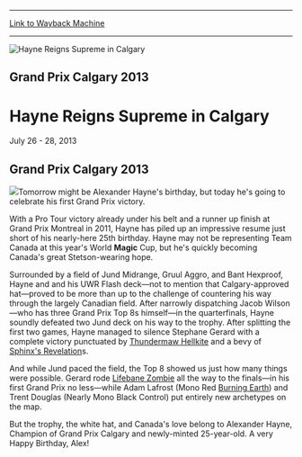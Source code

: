 
---
[Link to Wayback Machine](https://web.archive.org/web/20160303194519/http://magic.wizards.com/en/events/coverage/hayne-reigns-supreme-calgary)

[_metadata_:description]:- "Grand Prix Calgary 2013 Tomorrow might be Alexander Hayne's birthday, but today he's going to celebrate his first Grand Prix victory."
[_metadata_:generator]:- "Drupal 7 (http://drupal.org)"
[_metadata_:node]:- "448476"
[_metadata_:source]:- "div-block-system-main"
[_metadata_:title]:- "Hayne Reigns Supreme in Calgary"
[_metadata_:wayback_capture_timestamp]:- "2016-03-03 19:45:19"
[_metadata_:wayback_raw_url]:- "https://web.archive.org/web/20160303194519id_/http://magic.wizards.com/en/events/coverage/hayne-reigns-supreme-calgary"
[_metadata_:wayback_url]:- "http://magic.wizards.com/en/events/coverage/hayne-reigns-supreme-calgary"
---







![Hayne Reigns Supreme in Calgary](https://media.magic.wizards.com/images/banner/large_1_4.jpg)





Grand Prix Calgary 2013
-----------------------


Hayne Reigns Supreme in Calgary
===============================




July 26 - 28, 2013












Grand Prix Calgary 2013
-----------------------


![](https://media.magic.wizards.com/image_legacy_migration//mtg/images/daily/events/gpcal13/trophy.jpg)Tomorrow might be Alexander Hayne's birthday, but today he's going to celebrate his first Grand Prix victory.


With a Pro Tour victory already under his belt and a runner up finish at Grand Prix Montreal in 2011, Hayne has piled up an impressive resume just short of his nearly-here 25th birthday. Hayne may not be representing Team Canada at this year's World **Magic** Cup, but he's quickly becoming Canada's great Stetson-wearing hope.


Surrounded by a field of Jund Midrange, Gruul Aggro, and Bant Hexproof, Hayne and and his UWR Flash deck—not to mention that Calgary-approved hat—proved to be more than up to the challenge of countering his way through the largely Canadian field. After narrowly dispatching Jacob Wilson—who has three Grand Prix Top 8s himself—in the quarterfinals, Hayne soundly defeated two Jund deck on his way to the trophy. After splitting the first two games, Hayne managed to silence Stephane Gerard with a complete victory punctuated by [Thundermaw Hellkite](http://gatherer.wizards.com/Pages/Card/Details.aspx?name=Thundermaw+Hellkite) and a bevy of [Sphinx's Revelation](http://gatherer.wizards.com/Pages/Card/Details.aspx?name=Sphinx%27s+Revelation)s.


And while Jund paced the field, the Top 8 showed us just how many things were possible. Gerard rode [Lifebane Zombie](http://gatherer.wizards.com/Pages/Card/Details.aspx?name=Lifebane+Zombie) all the way to the finals—in his first Grand Prix no less—while Adam Lafrost (Mono Red [Burning Earth](http://gatherer.wizards.com/Pages/Card/Details.aspx?name=Burning+Earth)) and Trent Douglas (Nearly Mono Black Control) put entirely new archetypes on the map.


But the trophy, the white hat, and Canada's love belong to Alexander Hayne, Champion of Grand Prix Calgary and newly-minted 25-year-old. A very Happy Birthday, Alex!


  

 

